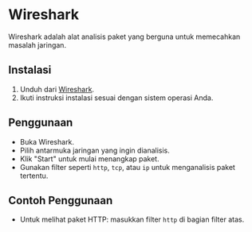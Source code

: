 # Wireshark

Wireshark adalah alat analisis paket yang berguna untuk memecahkan masalah jaringan.

## Instalasi
1. Unduh dari [Wireshark](https://www.wireshark.org/download.html).
2. Ikuti instruksi instalasi sesuai dengan sistem operasi Anda.

## Penggunaan
- Buka Wireshark.
- Pilih antarmuka jaringan yang ingin dianalisis.
- Klik "Start" untuk mulai menangkap paket.
- Gunakan filter seperti `http`, `tcp`, atau `ip` untuk menganalisis paket tertentu.

## Contoh Penggunaan
- Untuk melihat paket HTTP: masukkan filter `http` di bagian filter atas.
